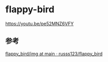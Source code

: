 # flappy-bird


https://youtu.be/pe52MNZ6VFY



## 参考

[flappy_bird/img at main · russs123/flappy_bird](https://github.com/russs123/flappy_bird/tree/main/img)
